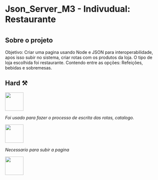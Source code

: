  
<h1>Json_Server_M3 - Indivudual: Restaurante<h1>

## Sobre o projeto
<a>Objetivo: Criar uma pagina usando Node e JSON para interoperabilidade, apos isso subir no sistema, criar rotas com os produtos da loja. O tipo de loja escolhida foi restaurante. Contendo entre as opções: Refeições, bebidas e sobremesas.


## Hard ⚒
<div style="display: inline_block">
<img align="center" src=https://img.shields.io/badge/-java-yellow" width="60"/>
<p><i>Foi usado para fazer o processo de escrita das rotas, catalogo.</i><p>
<img align="center" src="https://img.shields.io/badge/-node-brightgreen" width="60"/>
<p><i>Necessario para subir a pagina</i><p>
<img align="center" src="https://img.shields.io/badge/-Render-purple" width="60"/>


                                                 


